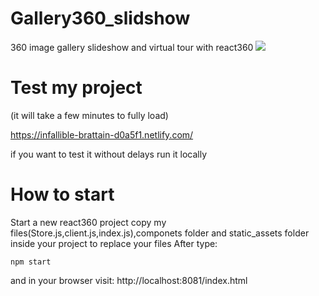 # Gallery360_slidshow
360 image gallery slideshow and virtual tour with react360
![](https://media.giphy.com/media/U8eiFouvMhVcFF5GFt/giphy.gif)

# Test my project
(it will take a few minutes to fully load)

https://infallible-brattain-d0a5f1.netlify.com/

if you want to test it without delays run it locally
# How to start 
Start a new react360 project
copy my files(Store.js,client.js,index.js),componets folder and static_assets folder inside your project to replace your files
After type:
``` 
npm start 

```
and in your browser visit: http://localhost:8081/index.html
